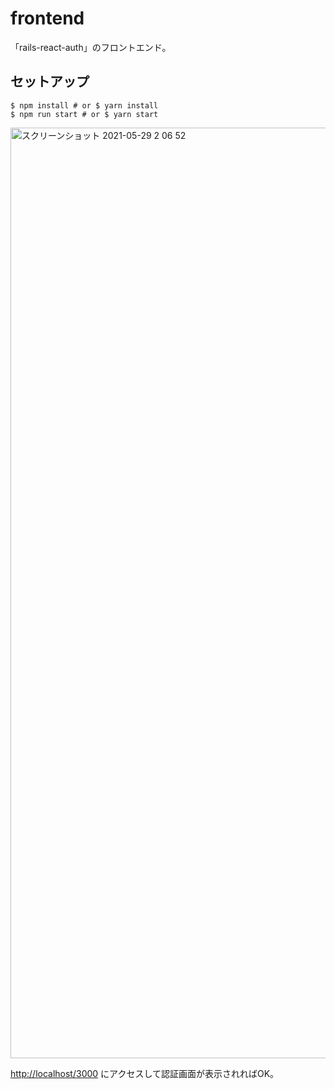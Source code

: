 # frontend

「rails-react-auth」のフロントエンド。

## セットアップ

```
$ npm install # or $ yarn install
$ npm run start # or $ yarn start
```

<img width="1489" alt="スクリーンショット 2021-05-29 2 06 52" src="https://user-images.githubusercontent.com/51913879/120018744-8c49cd00-c022-11eb-8845-27422b0939ff.png">

[http://localhost/3000](http://localhost/3001) にアクセスして認証画面が表示されればOK。
